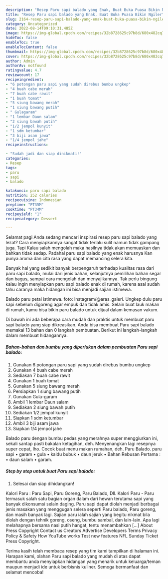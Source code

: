 ```yaml
---
description: "Resep Paru sapi balado yang Enak, Buat Buka Puasa Bikin Ngiler"
title: "Resep Paru sapi balado yang Enak, Buat Buka Puasa Bikin Ngiler"
slug: 2164-resep-paru-sapi-balado-yang-enak-buat-buka-puasa-bikin-ngiler
category: Uncategorized
date: 2022-08-14T09:10:31.485Z
image: https://img-global.cpcdn.com/recipes/32b8728625c97b8d/680x482cq70/paru-sapi-balado-foto-resep-utama.jpg
hideToc: false
enableToc: true
enableTocContent: false
thumbnail: https://img-global.cpcdn.com/recipes/32b8728625c97b8d/680x482cq70/paru-sapi-balado-foto-resep-utama.jpg
cover: https://img-global.cpcdn.com/recipes/32b8728625c97b8d/680x482cq70/paru-sapi-balado-foto-resep-utama.jpg
author: Admin
authorAv: notfound
ratingvalue: 4.7
reviewcount: 17
recipeingredient:
- "6 potongan paru sapi yang sudah direbus bumbu ungkep"
- "4 buah cabe merah"
- "7 buah cabe rawit"
- "1 buah tomat"
- "5 siung bawang merah"
- "1 siung bawang putih"
- " Gulagaram"
- "1 lembar Daun salam"
- "2 siung bawah putih"
- "1/2 jempol kunyit"
- "1 sdm ketumbar"
- "3 biji asam jawa"
- "1/4 jempol jahe"
recipeinstructions:

- "Sudah jadi dan siap dinikmati!"
categories:
- Resep
tags:
- paru
- sapi
- balado

katakunci: paru sapi balado 
nutrition: 252 calories
recipecuisine: Indonesian
preptime: "PT35M"
cooktime: "PT34M"
recipeyield: "1"
recipecategory: Dessert

---
```



Selamat pagi Anda sedang mencari inspirasi resep paru sapi balado yang lezat? Cara menyiapkannya sangat tidak terlalu sulit namun tidak gampang juga. Tapi Kalau salah mengolah maka hasilnya tidak akan memuaskan dan bahkan tidak sedap. Padahal paru sapi balado yang enak harusnya Kan punya aroma dan cita rasa yang dapat memancing selera kita.


Banyak hal yang sedikit banyak berpengaruh terhadap kualitas rasa dari paru sapi balado, mulai dari jenis bahan, selanjutnya pemilihan bahan segar dan bagus, sampai cara mengolah dan menyajikannya. Tak perlu bingung kalau ingin menyiapkan paru sapi balado enak di rumah, karena asal sudah tahu caranya maka hidangan ini bisa menjadi sajian istimewa.

Balado paru petai istimewa. foto: Instagram/@aras_galeri. Ungkep dulu paru sapi sebelum digoreng agar empuk dan tidak amis. Selain buat lauk makan di rumah, kamu bisa bikin paru balado untuk dijual dalam kemasan vakum.


Di bawah ini ada beberapa cara mudah dan praktis untuk membuat paru sapi balado yang siap dikreasikan. Anda bisa membuat Paru sapi balado memakai 13 bahan dan 0 langkah pembuatan. Berikut ini langkah-langkah dalam membuat hidangannya.

<!--inarticleads1-->

##### Bahan-bahan dan bumbu yang diperlukan dalam pembuatan Paru sapi balado:

1. Gunakan 6 potongan paru sapi yang sudah direbus bumbu ungkep
1. Gunakan 4 buah cabe merah
1. Sediakan 7 buah cabe rawit
1. Gunakan 1 buah tomat
1. Gunakan 5 siung bawang merah
1. Persiapkan 1 siung bawang putih
1. Gunakan  Gula-garam
1. Ambil 1 lembar Daun salam
1. Sediakan 2 siung bawah putih
1. Sediakan 1/2 jempol kunyit
1. Siapkan 1 sdm ketumbar
1. Ambil 3 biji asam jawa
1. Siapkan 1/4 jempol jahe


Balado paru dengan bumbu pedas yang merahnya super menggiurkan ini, sekali santap pasti bakalan ketagihan, deh. Menyenangkan lagi resepnya super cepat, lho. Cocok buat menu makan rumahan, deh. Paru Balado. paru sapi • garam • gula • kaldu bubuk • daun jeruk • Bahan Rebusan Pertama : • daun salam • garam. 

<!--inarticleads2-->

##### Step by step untuk buat Paru sapi balado:


1. Selesai dan siap dihidangkan!

Kalori Paru : Paru Sapi, Paru Goreng, Paru Balado, Dll. Kalori Paru - Paru termasuk salah satu bagian organ dalam dari hewan terutama sapi yang banyak dikonsumsi selain daging. Paru sapi dapat diolah menjadi berbagai jenis masakan yang menggugah selera seperti Paru balado, Paru goreng, dan masih banyak lagi. Sajian paru ialah sajian yang begitu nikmat bila diolah dengan tehnik goreng, oseng, bumbu sambal, dan lain-lain. Apa lagi melahapnya bersama nasi putih hangat, tentu menambahkan […] About Press Copyright Contact us Creators Advertise Developers Terms Privacy Policy &amp; Safety How YouTube works Test new features NFL Sunday Ticket Press Copyright. 

Terima kasih telah membaca resep yang tim kami tampilkan di halaman ini. Harapan kami, olahan Paru sapi balado yang mudah di atas dapat membantu anda menyiapkan hidangan yang menarik untuk keluarga/teman maupun menjadi ide untuk berbisnis kuliner. Semoga bermanfaat dan selamat mencoba!
